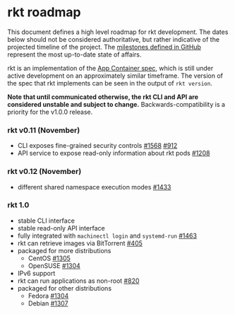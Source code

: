 # rkt roadmap

This document defines a high level roadmap for rkt development.
The dates below should not be considered authoritative, but rather indicative of the projected timeline of the project.
The [milestones defined in GitHub](https://github.com/coreos/rkt/milestones) represent the most up-to-date state of affairs.

rkt is an implementation of the [App Container spec](https://github.com/appc/spec), which is still under active development on an approximately similar timeframe.
The version of the spec that rkt implements can be seen in the output of `rkt version`.

**Note that until communicated otherwise, the rkt CLI and API are considered unstable and subject to change.**
Backwards-compatibility is a priority for the v1.0.0 release.

### rkt v0.11 (November)
- CLI exposes fine-grained security controls [#1568](https://github.com/coreos/rkt/issues/1568) [#912](https://github.com/coreos/rkt/issues/912)
- API service to expose read-only information about rkt pods [#1208](https://github.com/coreos/rkt/issues/1208)

### rkt v0.12 (November)
- different shared namespace execution modes [#1433](https://github.com/coreos/rkt/issues/1433)

### rkt 1.0
- stable CLI interface
- stable read-only API interface
- fully integrated with `machinectl login` and `systemd-run` [#1463](https://github.com/coreos/rkt/issues/1463)
- rkt can retrieve images via BitTorrent [#405](https://github.com/coreos/rkt/issues/405)
- packaged for more distributions
  - CentOS [#1305](https://github.com/coreos/rkt/issues/1305)
  - OpenSUSE [#1304](https://github.com/coreos/rkt/issues/1308)
- IPv6 support
- rkt can run applications as non-root [#820](https://github.com/coreos/rkt/issues/820)
- packaged for other distributions
  - Fedora [#1304](https://github.com/coreos/rkt/issues/1304)
  - Debian [#1307](https://github.com/coreos/rkt/issues/1307)
